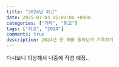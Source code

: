 ```yaml
---
title: "2024년 회고"
date: 2025-01-03 15:00:00 +0900
categories: ["기타", "회고"]
tags: ["회고", "2024"]
comments: true
description: 2024년 한 해를 돌아보며 기록하기
---
```


다시보니 이상해서 나중에 작성 예정..
